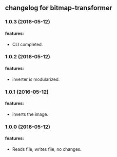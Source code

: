 ## changelog for bitmap-transformer

### 1.0.3 (2016-05-12)

#### features:
  - CLI completed.

### 1.0.2 (2016-05-12)

#### features:
  - inverter is modularized.

### 1.0.1 (2016-05-12)

#### features:
  - inverts the image.

### 1.0.0 (2016-05-12)

#### features:
  - Reads file, writes file, no changes.
